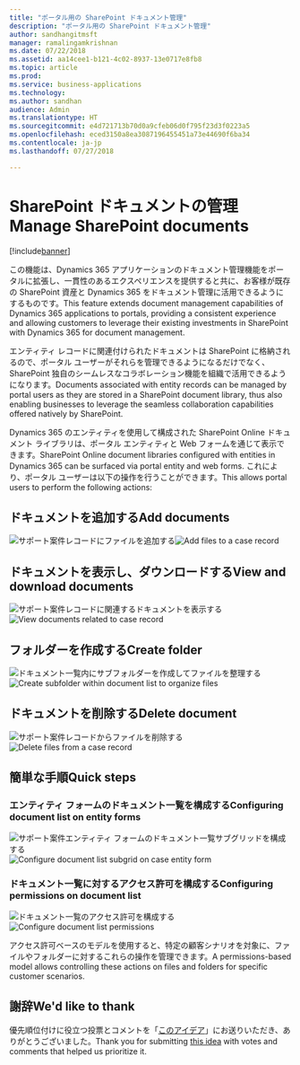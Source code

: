 ```yaml
---
title: "ポータル用の SharePoint ドキュメント管理"
description: "ポータル用の SharePoint ドキュメント管理"
author: sandhangitmsft
manager: ramalingamkrishnan
ms.date: 07/22/2018
ms.assetid: aa14cee1-b121-4c02-8937-13e0717e8fb8
ms.topic: article
ms.prod: 
ms.service: business-applications
ms.technology: 
ms.author: sandhan
audience: Admin
ms.translationtype: HT
ms.sourcegitcommit: e4d721713b70d0a9cfeb06d0f795f23d3f0223a5
ms.openlocfilehash: eced3150a8ea3087196455451a73e44690f6ba34
ms.contentlocale: ja-jp
ms.lasthandoff: 07/27/2018

---
```

#  <a name="manage-sharepoint-documents"></a><span data-ttu-id="698f5-103">SharePoint ドキュメントの管理</span><span class="sxs-lookup"><span data-stu-id="698f5-103">Manage SharePoint documents</span></span>

[!include[banner](../../../includes/banner.md)]


<span data-ttu-id="698f5-104">この機能は、Dynamics 365 アプリケーションのドキュメント管理機能をポータルに拡張し、一貫性のあるエクスペリエンスを提供すると共に、お客様が既存の SharePoint 資産と Dynamics 365 をドキュメント管理に活用できるようにするものです。</span><span class="sxs-lookup"><span data-stu-id="698f5-104">This feature extends document management capabilities of Dynamics 365 applications to portals, providing a consistent experience and allowing customers to leverage their existing investments in SharePoint with Dynamics 365 for document management.</span></span>

<span data-ttu-id="698f5-105">エンティティ レコードに関連付けられたドキュメントは SharePoint に格納されるので、ポータル ユーザーがそれらを管理できるようになるだけでなく、SharePoint 独自のシームレスなコラボレーション機能を組織で活用できるようになります。</span><span class="sxs-lookup"><span data-stu-id="698f5-105">Documents associated with entity records can be managed by portal users as they are stored in a SharePoint document library, thus also enabling businesses to leverage the seamless collaboration capabilities offered natively by SharePoint.</span></span>

<span data-ttu-id="698f5-106">Dynamics 365 のエンティティを使用して構成された SharePoint Online ドキュメント ライブラリは、ポータル エンティティと Web フォームを通じて表示できます。</span><span class="sxs-lookup"><span data-stu-id="698f5-106">SharePoint Online document libraries configured with entities in Dynamics 365 can be surfaced via portal entity and web forms.</span></span> <span data-ttu-id="698f5-107">これにより、ポータル ユーザーは以下の操作を行うことができます。</span><span class="sxs-lookup"><span data-stu-id="698f5-107">This allows portal users to perform the following actions:</span></span>

## <a name="add-documents"></a><span data-ttu-id="698f5-108">ドキュメントを追加する</span><span class="sxs-lookup"><span data-stu-id="698f5-108">Add documents</span></span>

<span data-ttu-id="698f5-109">![サポート案件レコードにファイルを追加する](media/SP_Portal_Add_Files.png "サポート案件レコードにファイルを追加する")</span><span class="sxs-lookup"><span data-stu-id="698f5-109">![Add files to a case record](media/SP_Portal_Add_Files.png "Add files to a case record")</span></span>

## <a name="view-and-download-documents"></a><span data-ttu-id="698f5-110">ドキュメントを表示し、ダウンロードする</span><span class="sxs-lookup"><span data-stu-id="698f5-110">View and download documents</span></span>

<span data-ttu-id="698f5-111">![サポート案件レコードに関連するドキュメントを表示する](media/SP_Portal_View_Files.png "サポート案件レコードに関連するドキュメントを表示する")</span><span class="sxs-lookup"><span data-stu-id="698f5-111">![View documents related to case record](media/SP_Portal_View_Files.png "View documents related to case record")</span></span> 

## <a name="create-folder"></a><span data-ttu-id="698f5-112">フォルダーを作成する</span><span class="sxs-lookup"><span data-stu-id="698f5-112">Create folder</span></span>

<span data-ttu-id="698f5-113">![ドキュメント一覧内にサブフォルダーを作成してファイルを整理する](media/SP_Portal_Create_Folder.png "ドキュメント一覧内にサブフォルダーを作成してファイルを整理する")</span><span class="sxs-lookup"><span data-stu-id="698f5-113">![Create subfolder within document list to organize files](media/SP_Portal_Create_Folder.png "Create subfolder within document list to organize files")</span></span>

## <a name="delete-document"></a><span data-ttu-id="698f5-114">ドキュメントを削除する</span><span class="sxs-lookup"><span data-stu-id="698f5-114">Delete document</span></span>

<span data-ttu-id="698f5-115">![サポート案件レコードからファイルを削除する](media/SP_Portal_Delete_File.png "サポート案件レコードからファイルを削除する")</span><span class="sxs-lookup"><span data-stu-id="698f5-115">![Delete files from a case record](media/SP_Portal_Delete_File.png "Delete files from a case record")</span></span>

<!--
### Who uses this feature
This feature is intended for portal end users, allowing them access to SharePoint documents from portal web pages.
Portal administrators customize the form to display document lists on a portal. Entity permission configuration is used to control actions available to portal end users on files and folders.
### Setup required
This feature requires that document management is set up for [Dynamics 365 with SharePoint Online](https://go.microsoft.com/fwlink/p/?linkid=859386).
-->

## <a name="quick-steps"></a><span data-ttu-id="698f5-116">簡単な手順</span><span class="sxs-lookup"><span data-stu-id="698f5-116">Quick steps</span></span>

### <a name="configuring-document-list-on-entity-forms"></a><span data-ttu-id="698f5-117">エンティティ フォームのドキュメント一覧を構成する</span><span class="sxs-lookup"><span data-stu-id="698f5-117">Configuring document list on entity forms</span></span>

<span data-ttu-id="698f5-118">![サポート案件エンティティ フォームのドキュメント一覧サブグリッドを構成する](media/SP_Portal_configure_entity_form_doc_location.png "ドキュメントの場所サブグリッドの構成")</span><span class="sxs-lookup"><span data-stu-id="698f5-118">![Configure document list subgrid on case entity form](media/SP_Portal_configure_entity_form_doc_location.png "Document location subgrid configuration")</span></span>

### <a name="configuring-permissions-on-document-list"></a><span data-ttu-id="698f5-119">ドキュメント一覧に対するアクセス許可を構成する</span><span class="sxs-lookup"><span data-stu-id="698f5-119">Configuring permissions on document list</span></span>

<span data-ttu-id="698f5-120">![ドキュメント一覧のアクセス許可を構成する](media/SP_Portal_configure_doc_permissions.png "アクセス許可を構成する")</span><span class="sxs-lookup"><span data-stu-id="698f5-120">![Configure document list permissions](media/SP_Portal_configure_doc_permissions.png "Configure permissions")</span></span>

<span data-ttu-id="698f5-121">アクセス許可ベースのモデルを使用すると、特定の顧客シナリオを対象に、ファイルやフォルダーに対するこれらの操作を管理できます。</span><span class="sxs-lookup"><span data-stu-id="698f5-121">A permissions-based model allows controlling these actions on files and folders for specific customer scenarios.</span></span>

<!--
## Status
### Development status
Generally available
#### Target timeframe
October 2018
### Availability
Cloud
### Regional availability
Global
-->

## <a name="wed-like-to-thank"></a><span data-ttu-id="698f5-122">謝辞</span><span class="sxs-lookup"><span data-stu-id="698f5-122">We'd like to thank</span></span>

<span data-ttu-id="698f5-123">優先順位付けに役立つ投票とコメントを「[このアイデア](https://experience.dynamics.com/ideas/idea/?ideaid=d3398770-f9ac-e611-80c2-00155d4616d6)」にお送りいただき、ありがとうございました。</span><span class="sxs-lookup"><span data-stu-id="698f5-123">Thank you for submitting [this idea](https://experience.dynamics.com/ideas/idea/?ideaid=d3398770-f9ac-e611-80c2-00155d4616d6) with votes and comments that helped us prioritize it.</span></span>


